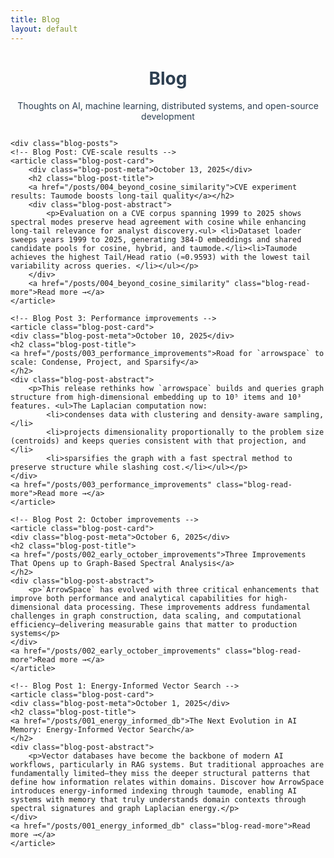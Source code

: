 ```yaml
---
title: Blog
layout: default
---
```

<style> .blog-container { margin: 2em auto 0 auto; max-width: 800px; } .blog-header { margin-bottom: 2em; color: #2c3e50; text-align: center; } .blog-posts { display: flex; flex-direction: column; gap: 2em; } .blog-post-card { background: white; padding: 2em; border-radius: 12px; box-shadow: 0 4px 12px rgba(0,0,0,0.1); transition: transform 0.3s ease, box-shadow 0.3s ease; border-left: 4px solid #3498db; margin-top: 0.5em;} .blog-post-card:hover { transform: translateY(-3px); box-shadow: 0 8px 20px rgba(0,0,0,0.15); } .blog-post-meta { color: #7f8c8d; font-size: 0.9em; margin-bottom: 0.5em; } .blog-post-title { margin: 0 0 0.8em 0; font-size: 1.6em; color: #2c3e50; } .blog-post-title a { text-decoration: none; color: inherit; transition: color 0.2s ease; } .blog-post-title a:hover { color: #3498db; } .blog-post-abstract { color: #555; line-height: 1.6; margin-bottom: 1em; } .blog-read-more { color: #3498db; text-decoration: none; font-weight: 600; transition: color 0.2s ease; } .blog-read-more:hover { color: #2980b9; } </style>

<div class="blog-container">
    <div class="blog-header">
        <h1>Blog</h1>
        <p>Thoughts on AI, machine learning, distributed systems, and open-source development</p>
    </div>

    <div class="blog-posts">
    <!-- Blog Post: CVE-scale results -->
    <article class="blog-post-card">
        <div class="blog-post-meta">October 13, 2025</div> 
        <h2 class="blog-post-title"> 
        <a href="/posts/004_beyond_cosine_similarity">CVE experiment results: Taumode boosts long‑tail quality</a></h2>
        <div class="blog-post-abstract">
            <p>Evaluation on a CVE corpus spanning 1999 to 2025 shows spectral modes preserve head agreement with cosine while enhancing long‑tail relevance for analyst discovery.<ul> <li>Dataset loader sweeps years 1999 to 2025, generating 384‑D embeddings and shared candidate pools for cosine, hybrid, and taumode.</li><li>Taumode achieves the highest Tail/Head ratio (≈0.9593) with the lowest tail variability across queries. </li></ul></p>
        </div>
        <a href="/posts/004_beyond_cosine_similarity" class="blog-read-more">Read more →</a>
    </article>

    <!-- Blog Post 3: Performance improvements -->
    <article class="blog-post-card">
    <div class="blog-post-meta">October 10, 2025</div>
    <h2 class="blog-post-title">
    <a href="/posts/003_performance_improvements">Road for `arrowspace` to scale: Condense, Project, and Sparsify</a>
    </h2>
    <div class="blog-post-abstract">
        <p>This release rethinks how `arrowspace` builds and queries graph structure from high‑dimensional embedding up to 10⁵ items and 10³ features. <ul>The Laplacian computation now:
            <li>condenses data with clustering and density‑aware sampling,</li>
            <li>projects dimensionality proportionally to the problem size (centroids) and keeps queries consistent with that projection, and </li>
            <li>sparsifies the graph with a fast spectral method to preserve structure while slashing cost.</li></ul></p>
    </div>
    <a href="/posts/003_performance_improvements" class="blog-read-more">Read more →</a>
    </article>

    <!-- Blog Post 2: October improvements -->
    <article class="blog-post-card">
    <div class="blog-post-meta">October 6, 2025</div>
    <h2 class="blog-post-title">
    <a href="/posts/002_early_october_improvements">Three Improvements That Opens up to Graph-Based Spectral Analysis</a>
    </h2>
    <div class="blog-post-abstract">
        <p>`ArrowSpace` has evolved with three critical enhancements that improve both performance and analytical capabilities for high-dimensional data processing. These improvements address fundamental challenges in graph construction, data scaling, and computational efficiency—delivering measurable gains that matter to production systems</p>
    </div>
    <a href="/posts/002_early_october_improvements" class="blog-read-more">Read more →</a>
    </article>

    <!-- Blog Post 1: Energy-Informed Vector Search -->
    <article class="blog-post-card">
    <div class="blog-post-meta">October 1, 2025</div>
    <h2 class="blog-post-title">
    <a href="/posts/001_energy_informed_db">The Next Evolution in AI Memory: Energy-Informed Vector Search</a>
    </h2>
    <div class="blog-post-abstract">
        <p>Vector databases have become the backbone of modern AI workflows, particularly in RAG systems. But traditional approaches are fundamentally limited—they miss the deeper structural patterns that define how information relates within domains. Discover how ArrowSpace introduces energy-informed indexing through taumode, enabling AI systems with memory that truly understands domain contexts through spectral signatures and graph Laplacian energy.</p>
    </div>
    <a href="/posts/001_energy_informed_db" class="blog-read-more">Read more →</a>
    </article>
</div>